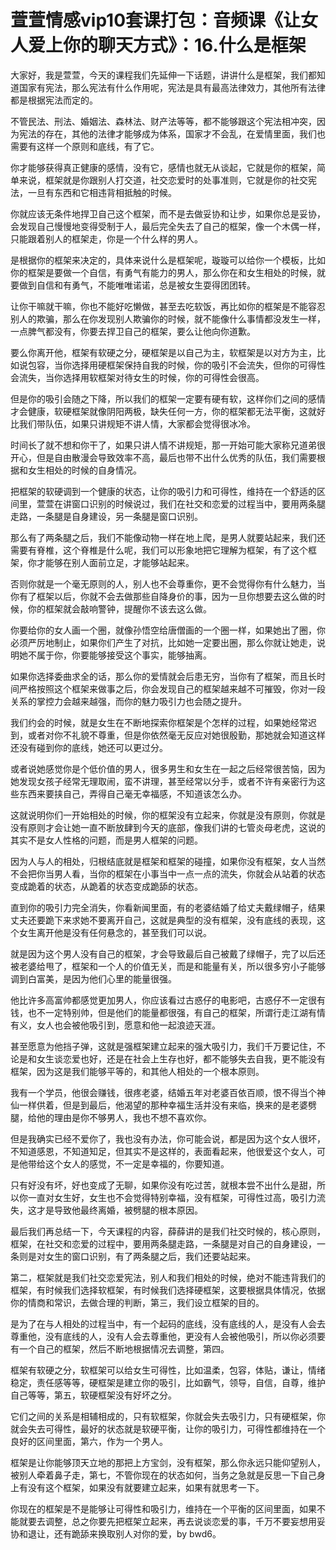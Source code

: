 # 萱萱情感vip10套课打包：音频课《让女人爱上你的聊天方式》：16.什么是框架

大家好，我是萱萱，今天的课程我们先延伸一下话题，讲讲什么是框架，我们都知道国家有宪法，那么宪法有什么作用呢，宪法是具有最高法律效力，其他所有法律都是根据宪法而定的。

不管民法、刑法、婚姻法、森林法、财产法等等，都不能够跟这个宪法相冲突，因为宪法的存在，其他的法律才能够成为体系，国家才不会乱，在爱情里面，我们也需要有这样一个原则和底线，有了它。

你才能够获得真正健康的感情，没有它，感情也就无从谈起，它就是你的框架，简单来说，框架就是你跟别人打交道，社交恋爱时的处事准则，它就是你的社交宪法，一旦有东西和它相违背相抵触的时候。

你就应该无条件地捍卫自己这个框架，而不是去做妥协和让步，如果你总是妥协，会发现自己慢慢地变得受制于人，最后完全失去了自己的框架，像一个木偶一样，只能跟着别人的框架走，你是一个什么样的男人。

是根据你的框架来决定的，具体来说什么是框架呢，璇璇可以给你一个模板，比如你的框架是要做一个自信，有勇气有能力的男人，那么你在和女生相处的时候，就要做到自信和有勇气，不能唯唯诺诺，总是被女生耍得团团转。

让你干嘛就干嘛，你也不能好吃懒做，甚至去吃软饭，再比如你的框架是不能容忍别人的欺骗，那么在你发现别人欺骗你的时候，就不能像什么事情都没发生一样，一点脾气都没有，你要去捍卫自己的框架，要么让他向你道歉。

要么你离开他，框架有软硬之分，硬框架是以自己为主，软框架是以对方为主，比如说包容，当你选择用硬框架保持自我的时候，你的吸引不会流失，但你的可得性会流失，当你选择用软框架对待女生的时候，你的可得性会很高。

但是你的吸引会随之下降，所以我们的框架一定要有硬有软，这样你们之间的感情才会健康，软硬框架就像阴阳两极，缺失任何一方，你的框架都无法平衡，这就好比我们带队伍，如果只讲规矩不讲人情，大家都会觉得很冰冷。

时间长了就不想和你干了，如果只讲人情不讲规矩，那一开始可能大家称兄道弟很开心，但是自由散漫会导致效率不高，最后也带不出什么优秀的队伍，我们需要根据和女生相处的时候的自身情况。

把框架的软硬调到一个健康的状态，让你的吸引力和可得性，维持在一个舒适的区间里，萱萱在讲窗口识别的时候说过，我们在社交和恋爱的过程当中，要用两条腿走路，一条腿是自身建设，另一条腿是窗口识别。

那么有了两条腿之后，我们不能像动物一样在地上爬，是男人就要站起来，我们还需要有脊椎，这个脊椎是什么呢，我们可以形象地把它理解为框架，有了这个框架，你才能够在别人面前立足，才能够站起来。

否则你就是一个毫无原则的人，别人也不会尊重你，更不会觉得你有什么魅力，当你有了框架以后，你就不会去做那些自降身价的事，因为一旦你想要去这么做的时候，你的框架就会敲响警钟，提醒你不该去这么做。

你要给你的女人画一个圈，就像孙悟空给唐僧画的一个圈一样，如果她出了圈，你必须严厉地制止，如果你们产生了对抗，比如她一定要出圈，那么你就让她走，说明她不属于你，你要能够接受这个事实，能够抽离。

如果你选择委曲求全的话，那么你的爱情就会后患无穷，当你有了框架，而且长时间严格按照这个框架来做事之后，你会发现自己的框架越来越不可摧毁，你对一段关系的掌控力会越来越强，而你的魅力吸引力也会随之提升。

我们约会的时候，就是女生在不断地探索你框架是个怎样的过程，如果她经常迟到，或者对你不礼貌不尊重，但是你依然毫无反应对她很殷勤，那她就会知道这样还没有碰到你的底线，她还可以更过分。

或者说她感觉你是个低价值的男人，很多男生和女生在一起之后经常很苦恼，因为她发现女孩子经常无理取闹，蛮不讲理，甚至经常以分手，或者不许有亲密行为这些东西来要挟自己，弄得自己毫无幸福感，不知道该怎么办。

这就说明你们一开始相处的时候，你的框架没有立起来，你就是没有原则，你就是没有原则才会让她一直不断放肆到今天的底部，像我们讲的七管炎母老虎，这说的其实不是女人性格的问题，而是男人框架的问题。

因为人与人的相处，归根结底就是框架和框架的碰撞，如果你没有框架，女人当然不会把你当男人看，当你的框架在小事当中一点一点的流失，你就会从站着的状态变成跪着的状态，从跪着的状态变成跪舔的状态。

直到你的吸引力完全消失，你看新闻里面，有的老婆结婚了给丈夫戴绿帽子，结果丈夫还要跪下来求她不要离开自己，这就是典型的没有框架，没有底线的表现，这个女生离开他是没有任何悬念的，甚至我们可以说。

就是因为这个男人没有自己的框架，才会导致最后自己被戴了绿帽子，完了以后还被老婆给甩了，框架和一个人的价值无关，而是和能量有关，所以很多穷小子能够调到白富美，是因为他们心里的能量很强。

他比许多高富帅都感觉更加男人，你应该看过古惑仔的电影吧，古惑仔不一定很有钱，也不一定特别帅，但是他们的能量都很强，有自己的框架，所谓行走江湖有情有义，女人也会被他吸引到，愿意和他一起浪迹天涯。

甚至愿意为他挡子弹，这就是强框架建立起来的强大吸引力，我们千万要记住，不论是和女生谈恋爱也好，还是在社会上生存也好，都不能够失去自我，更不能没有框架，因为这是我们能够平等的，和其他人相处的一个根本原则。

我有一个学员，他很会赚钱，很疼老婆，结婚五年对老婆百依百顺，恨不得当个神仙一样供着，但是到最后，他渴望的那种幸福生活并没有来临，换来的是老婆劈腿，给他的理由是你不够男人，我也不想不喜欢你。

但是我确实已经不爱你了，我也没有办法，你可能会说，都是因为这个女人很坏，不知道感恩，不知道知足，但其实不是这样的，表面看起来，他很爱这个女人，可是他带给这个女人的感觉，不一定是幸福的，你要知道。

只有好没有坏，好也变成了无聊，如果你没有吃过苦，就根本尝不出什么是甜，所以你一直对女生好，女生也不会觉得特别幸福，没有框架，可得性过高，吸引力流失，这才是导致他最终离婚，被劈腿的根本原因。

最后我们再总结一下，今天课程的内容，薛薛讲的是我们社交时候的，核心原则，框架，在社交和恋爱的过程中，要用两条腿走路，一条腿是对自己的自身建设，一条则是对女生的窗口识别，有了两条腿之后，我们还要站起来。

第二，框架就是我们社交恋爱宪法，别人和我们相处的时候，绝对不能违背我们的框架，有时候我们选择软框架，有时候我们选择硬框架，这要根据具体情况，依据你的情商和常识，去做合理的判断，第三，我们设立框架的目的。

是为了在与人相处的过程当中，有一个起码的底线，没有底线的人，是没有人会去尊重他，没有底线的人，没有人会去尊重他，更没有人会被他吸引，所以你必须要有一个自己的框架，然后不断地根据情况去调整，第四。

框架有软硬之分，软框架可以给女生可得性，比如温柔，包容，体贴，谦让，情绪稳定，责任感等等，硬框架是建立你的吸引，比如霸气，领导，自信，自尊，维护自己等等，第五，软硬框架没有好坏之分。

它们之间的关系是相辅相成的，只有软框架，你就会失去吸引力，只有硬框架，你就会失去可得性，最好的状态就是软硬平衡，让你的吸引力，可得性都维持在一个良好的区间里面，第六，作为一个男人。

框架是让你能够顶天立地的那把上方宝剑，没有框架，那么你永远只能仰望别人，被别人牵着鼻子走，第七，不管你现在的状态如何，当务之急就是反思一下自己身上有没有这个框架，如果没有就要建立起来，如果有就思考一下。

你现在的框架是不是能够让可得性和吸引力，维持在一个平衡的区间里面，如果不能就要去调整，总之你要先把框架立起来，再去说谈恋爱的事，千万不要妄想用妥协和退让，还有跪舔来换取别人对你的爱，by bwd6。

